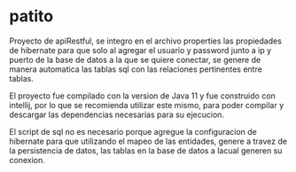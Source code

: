 # patito
Proyecto de apiRestful, se integro en el archivo properties las propiedades de hibernate para que solo al agregar el usuario y password junto a ip y puerto de la base de datos a la que se quiere conectar, se genere de manera automatica las tablas sql con las relaciones pertinentes entre tablas.

El proyecto fue compilado con la version de Java 11 y fue construido con intellij, por lo que se recomienda utilizar este mismo, para poder compilar y descargar las dependencias necesarias para su ejecucion.

El script de sql no es necesario porque agregue la configuracion de hibernate para que utilizando el mapeo de las entidades, genere a travez de la persistencia de datos, las tablas en la base de datos a lacual generen su conexion.

